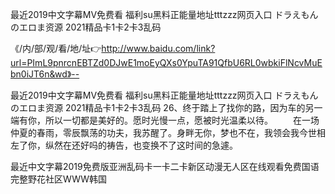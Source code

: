 最近2019中文字幕MV免费看
福利su黑料正能量地址tttzzz网页入口
ドラえもんのエロま资源
2021精品卡1卡2卡3乱码


《/内/部/观/看/地/址👉http://www.baidu.com/link?url=PImL9pnrcnEBTZd0DJwE1moEyQXs0YpuTA91QfbU6RL0wbkiFlNcvMuEbn0iJT6n&wd》--

最近2019中文字幕MV免费看
福利su黑料正能量地址tttzzz网页入口
ドラえもんのエロま资源
2021精品卡1卡2卡3乱码
	26、终于踏上了找你的路，因为车的另一端有你，所以一切都是美好的。愿时光慢一点，愿被时光温柔以待。
　　在一场仲夏的春雨，零辰飘荡的功夫，我苏醒了。身畔无你，梦也不在，我领会我今世相左了你，纵然在还好吗的祷告，也变换不了这时间的急遽。





最近中文字幕2019免费版亚洲乱码卡一卡二卡新区动漫无人区在线观看免费国语完整野花社区WWW韩国
